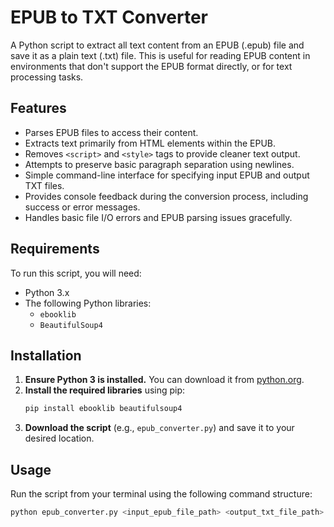 # EPUB to TXT Converter

A Python script to extract all text content from an EPUB (.epub) file and save it as a plain text (.txt) file. This is useful for reading EPUB content in environments that don't support the EPUB format directly, or for text processing tasks.

## Features

* Parses EPUB files to access their content.
* Extracts text primarily from HTML elements within the EPUB.
* Removes `<script>` and `<style>` tags to provide cleaner text output.
* Attempts to preserve basic paragraph separation using newlines.
* Simple command-line interface for specifying input EPUB and output TXT files.
* Provides console feedback during the conversion process, including success or error messages.
* Handles basic file I/O errors and EPUB parsing issues gracefully.

## Requirements

To run this script, you will need:

* Python 3.x
* The following Python libraries:
    * `ebooklib`
    * `BeautifulSoup4`

## Installation

1.  **Ensure Python 3 is installed.** You can download it from [python.org](https://www.python.org/).
2.  **Install the required libraries** using pip:
    ```bash
    pip install ebooklib beautifulsoup4
    ```
3.  **Download the script** (e.g., `epub_converter.py`) and save it to your desired location.

## Usage

Run the script from your terminal using the following command structure:

```bash
python epub_converter.py <input_epub_file_path> <output_txt_file_path>
